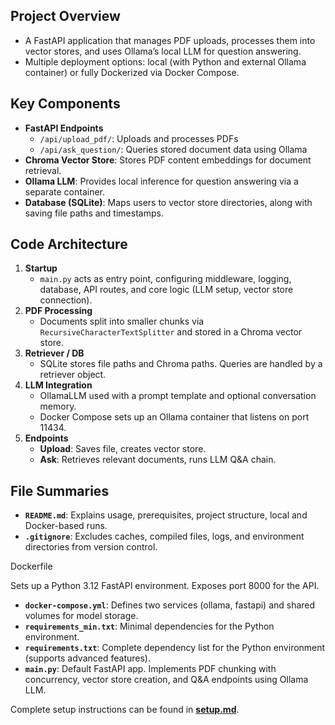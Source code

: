 ## Project Overview
- A FastAPI application that manages PDF uploads, processes them into vector stores, and uses Ollama’s local LLM for question answering.  
- Multiple deployment options: local (with Python and external Ollama container) or fully Dockerized via Docker Compose.

## Key Components  
- **FastAPI Endpoints**  
  - `/api/upload_pdf/`: Uploads and processes PDFs  
  - `/api/ask_question/`: Queries stored document data using Ollama  
- **Chroma Vector Store**: Stores PDF content embeddings for document retrieval.  
- **Ollama LLM**: Provides local inference for question answering via a separate container.  
- **Database (SQLite)**: Maps users to vector store directories, along with saving file paths and timestamps.

## Code Architecture  
1. **Startup**  
   - `main.py` acts as entry point, configuring middleware, logging, database, API routes, and core logic (LLM setup, vector store connection).  
2. **PDF Processing**  
   - Documents split into smaller chunks via `RecursiveCharacterTextSplitter` and stored in a Chroma vector store.  
3. **Retriever / DB**  
   - SQLite stores file paths and Chroma paths. Queries are handled by a retriever object.  
4. **LLM Integration**  
   - OllamaLLM used with a prompt template and optional conversation memory.  
   - Docker Compose sets up an Ollama container that listens on port 11434.  
5. **Endpoints**  
   - **Upload**: Saves file, creates vector store.  
   - **Ask**: Retrieves relevant documents, runs LLM Q&A chain.  

## File Summaries
- **`README.md`**: Explains usage, prerequisites, project structure, local and Docker-based runs.  
- **`.gitignore`**: Excludes caches, compiled files, logs, and environment directories from version control.  

Dockerfile

Sets up a Python 3.12 FastAPI environment. Exposes port 8000 for the API.  
- **`docker-compose.yml`**: Defines two services (ollama, fastapi) and shared volumes for model storage.  
- **`requirements_min.txt`**: Minimal dependencies for the Python environment.  
- **`requirements.txt`**: Complete dependency list for the Python environment (supports advanced features).  
- **`main.py`**: Default FastAPI app. Implements PDF chunking with concurrency, vector store creation, and Q&A endpoints using Ollama LLM.  

Complete setup instructions can be found in **[setup.md](setup.md)**.